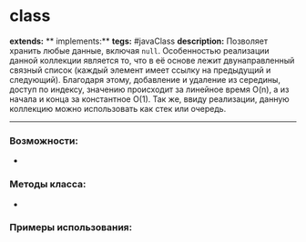 # class 
**extends:** 
** implements:** 
**tegs:** #javaClass
**description:**  Позволяет хранить любые данные, включая `null`. Особенностью реализации данной коллекции является то, что в её основе лежит двунаправленный связный список (каждый элемент имеет ссылку на предыдущий и следующий). Благодаря этому, добавление и удаление из середины, доступ по индексу, значению происходит за линейное время O(n), а из начала и конца за константное O(1). Так же, ввиду реализации, данную коллекцию можно использовать как стек или очередь.

---
### Возможности:
- 
### Методы класса:
- 

### Примеры использования:
